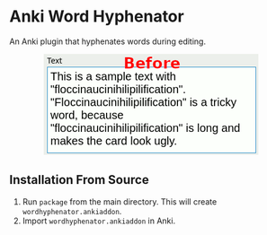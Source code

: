 # Anki Word Hyphenator

An Anki plugin that hyphenates words during editing.

<p align="center">
  <img src="images/demo.gif"/>
</p>

## Installation From Source

1. Run `package` from the main directory. This will create
   `wordhyphenator.ankiaddon`.
2. Import `wordhyphenator.ankiaddon` in Anki.
